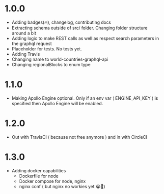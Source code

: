 # 1.0.0

- Adding badges(🔥), changelog, contributing docs
- Extracting schema outside of src/ folder. Changing folder structure around a bit
- Adding logic to make REST calls as well as respect search parameters in the graphql request
- Placeholder for tests. No tests yet.
- Adding Travis
- Changing name to world-countries-graphql-api
- Changing regionalBlocks to enum type

# 1.1.0

- Making Apollo Engine optional. Only if an env var ( ENGINE_API_KEY ) is specified then Apollo Engine will be enabled.

# 1.2.0

- Out with TravisCI ( because not free anymore ) and in with CircleCI

# 1.3.0

- Adding docker capabilities
    - Dockerfile for node
    - Docker compose for node, nginx
    - nginx conf ( but nginx no workies yet 😭🤒)
